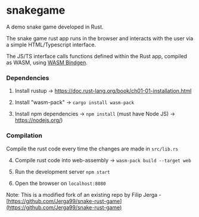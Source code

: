 # snakegame

A demo snake game developed in Rust. 

The snake game rust app runs in the browser and interacts with the user via a simple HTML/Typescript interface.

The JS/TS interface calls functions defined within the Rust app, compiled as WASM, using [WASM Bindgen](https://github.com/rustwasm/wasm-bindgen).

### Dependencies

1. Install rustup -> https://doc.rust-lang.org/book/ch01-01-installation.html

2. Install "wasm-pack" -> `cargo install wasm-pack`

3. Install npm dependencies -> `npm install` (must have Node JS) -> https://nodejs.org/)

### Compilation
Compile the rust code every time the changes are made in `src/lib.rs`

4. Compile rust code into web-assembly -> `wasm-pack build --target web`

5. Run the development server
`npm start`

6. Open the browser on `localhost:8080`

Note: This is a modified fork of an existing repo by Filip Jerga - [https://github.com/Jerga99/snake-rust-game](https://github.com/Jerga99/snake-rust-game)

